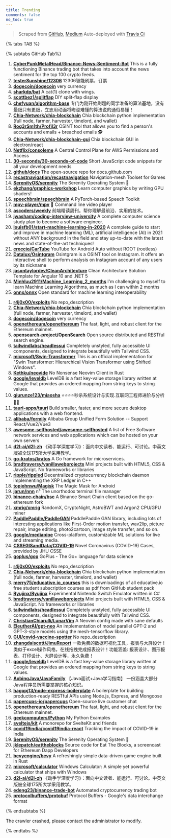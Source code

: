 ```yaml
---
title: Trending
comments: false
no_toc: true
---
```


> Scraped from [GitHub](https://github.com/trending), [Medium](https://medium.com/topic/popular)
Auto-deployed with [Travis Ci](https://travis-ci.org/)

{% tabs TAB %}
<!-- tab GitHub -->
{% subtabs GitHub Tab%}
<!-- tab Daily -->
1. [**CyberPunkMetalHead/Binance-News-Sentiment-Bot**](https://github.com/CyberPunkMetalHead/Binance-News-Sentiment-Bot)
This is a fully functioning Binance trading bot that takes into account the news sentiment for the top 100 crypto feeds.
2. [**testerSunshine/12306**](https://github.com/testerSunshine/12306)
12306智能刷票，订票
3. [**dogecoin/dogecoin**](https://github.com/dogecoin/dogecoin)
very currency
4. [**sharkdp/bat**](https://github.com/sharkdp/bat)
A cat(1) clone with wings.
5. [**scottbez1/splitflap**](https://github.com/scottbez1/splitflap)
DIY split-flap display
6. [**chefyuan/algorithm-base**](https://github.com/chefyuan/algorithm-base)
专门为刚开始刷题的同学准备的算法基地，没有最细只有更细，立志用动画将晦涩难懂的算法说的通俗易懂！
7. [**Chia-Network/chia-blockchain**](https://github.com/Chia-Network/chia-blockchain)
Chia blockchain python implementation (full node, farmer, harvester, timelord, and wallet)
8. [**Rog3rSm1th/Profil3r**](https://github.com/Rog3rSm1th/Profil3r)
OSINT tool that allows you to find a person's accounts and emails + breached emails 🕵️
9. [**Chia-Network/chia-blockchain-gui**](https://github.com/Chia-Network/chia-blockchain-gui)
Chia blockchain GUI in electron/react
10. [**Netflix/consoleme**](https://github.com/Netflix/consoleme)
A Central Control Plane for AWS Permissions and Access
11. [**30-seconds/30-seconds-of-code**](https://github.com/30-seconds/30-seconds-of-code)
Short JavaScript code snippets for all your development needs
12. [**github/docs**](https://github.com/github/docs)
The open-source repo for docs.github.com
13. [**recastnavigation/recastnavigation**](https://github.com/recastnavigation/recastnavigation)
Navigation-mesh Toolset for Games
14. [**SerenityOS/serenity**](https://github.com/SerenityOS/serenity)
The Serenity Operating System 🐞
15. [**ekzhang/graphics-workshop**](https://github.com/ekzhang/graphics-workshop)
Learn computer graphics by writing GPU shaders!
16. [**speechbrain/speechbrain**](https://github.com/speechbrain/speechbrain)
A PyTorch-based Speech Toolkit
17. [**mpv-player/mpv**](https://github.com/mpv-player/mpv)
🎥 Command line video player
18. [**ascoders/weekly**](https://github.com/ascoders/weekly)
前端精读周刊。帮你理解最前沿、实用的技术。
19. [**jwasham/coding-interview-university**](https://github.com/jwasham/coding-interview-university)
A complete computer science study plan to become a software engineer.
20. [**louisfb01/start-machine-learning-in-2020**](https://github.com/louisfb01/start-machine-learning-in-2020)
A complete guide to start and improve in machine learning (ML), artificial intelligence (AI) in 2021 without ANY background in the field and stay up-to-date with the latest news and state-of-the-art techniques!
21. [**croccio/CarTube**](https://github.com/croccio/CarTube)
YouTube for Android Auto without ROOT (rootless)
22. [**Datalux/Osintgram**](https://github.com/Datalux/Osintgram)
Osintgram is a OSINT tool on Instagram. It offers an interactive shell to perform analysis on Instagram account of any users by its nickname
23. [**jasontaylordev/CleanArchitecture**](https://github.com/jasontaylordev/CleanArchitecture)
Clean Architecture Solution Template for Angular 10 and .NET 5
24. [**Minhluu2911/Machine_Learning_2_months**](https://github.com/Minhluu2911/Machine_Learning_2_months)
I'm challenging to myself to learn Machine Learning Algorithms, as much as I can within 2 months
25. [**onnx/onnx**](https://github.com/onnx/onnx)
Open standard for machine learning interoperability
<!-- endtab -->
<!-- tab Weekly -->
1. [**r4j0x00/exploits**](https://github.com/r4j0x00/exploits)
No repo_description
2. [**Chia-Network/chia-blockchain**](https://github.com/Chia-Network/chia-blockchain)
Chia blockchain python implementation (full node, farmer, harvester, timelord, and wallet)
3. [**dogecoin/dogecoin**](https://github.com/dogecoin/dogecoin)
very currency
4. [**openethereum/openethereum**](https://github.com/openethereum/openethereum)
The fast, light, and robust client for the Ethereum mainnet.
5. [**opensearch-project/OpenSearch**](https://github.com/opensearch-project/OpenSearch)
Open source distributed and RESTful search engine.
6. [**tailwindlabs/headlessui**](https://github.com/tailwindlabs/headlessui)
Completely unstyled, fully accessible UI components, designed to integrate beautifully with Tailwind CSS.
7. [**microsoft/Swin-Transformer**](https://github.com/microsoft/Swin-Transformer)
This is an official implementation for "Swin Transformer: Hierarchical Vision Transformer using Shifted Windows".
8. [**Kethku/neovide**](https://github.com/Kethku/neovide)
No Nonsense Neovim Client in Rust
9. [**google/leveldb**](https://github.com/google/leveldb)
LevelDB is a fast key-value storage library written at Google that provides an ordered mapping from string keys to string values.
10. [**qiurunze123/miaosha**](https://github.com/qiurunze123/miaosha)
⭐⭐⭐⭐秒杀系统设计与实现.互联网工程师进阶与分析🙋🐓
11. [**tauri-apps/tauri**](https://github.com/tauri-apps/tauri)
Build smaller, faster, and more secure desktop applications with a web frontend.
12. [**alibaba/formily**](https://github.com/alibaba/formily)
Alibaba Group Unified Form Solution -- Support React/Vue2/Vue3
13. [**awesome-selfhosted/awesome-selfhosted**](https://github.com/awesome-selfhosted/awesome-selfhosted)
A list of Free Software network services and web applications which can be hosted on your own servers
14. [**d2l-ai/d2l-zh**](https://github.com/d2l-ai/d2l-zh)
《动手学深度学习》：面向中文读者、能运行、可讨论。中英文版被全球175所大学采用教学。
15. [**go-kratos/kratos**](https://github.com/go-kratos/kratos)
A Go framework for microservices.
16. [**bradtraversy/vanillawebprojects**](https://github.com/bradtraversy/vanillawebprojects)
Mini projects built with HTML5, CSS & JavaScript. No frameworks or libraries
17. [**ripple/rippled**](https://github.com/ripple/rippled)
Decentralized cryptocurrency blockchain daemon implementing the XRP Ledger in C++
18. [**topjohnwu/Magisk**](https://github.com/topjohnwu/Magisk)
The Magic Mask for Android
19. [**jarun/nnn**](https://github.com/jarun/nnn)
n³ The unorthodox terminal file manager
20. [**binance-chain/bsc**](https://github.com/binance-chain/bsc)
A Binance Smart Chain client based on the go-ethereum fork
21. [**xmrig/xmrig**](https://github.com/xmrig/xmrig)
RandomX, CryptoNight, AstroBWT and Argon2 CPU/GPU miner
22. [**PaddlePaddle/PaddleGAN**](https://github.com/PaddlePaddle/PaddleGAN)
PaddlePaddle GAN library, including lots of interesting applications like First-Order motion transfer, wav2lip, picture repair, image editing, photo2cartoon, image style transfer, and so on.
23. [**google/mediapipe**](https://github.com/google/mediapipe)
Cross-platform, customizable ML solutions for live and streaming media.
24. [**CSSEGISandData/COVID-19**](https://github.com/CSSEGISandData/COVID-19)
Novel Coronavirus (COVID-19) Cases, provided by JHU CSSE
25. [**goplus/gop**](https://github.com/goplus/gop)
GoPlus - The Go+ language for data science
<!-- endtab -->
<!-- tab Monthly -->
1. [**r4j0x00/exploits**](https://github.com/r4j0x00/exploits)
No repo_description
2. [**Chia-Network/chia-blockchain**](https://github.com/Chia-Network/chia-blockchain)
Chia blockchain python implementation (full node, farmer, harvester, timelord, and wallet)
3. [**merry75/educative.io_courses**](https://github.com/merry75/educative.io_courses)
this is downloadings of all educative.io free student subscription courses as pdf from GitHub student pack
4. [**Ryujinx/Ryujinx**](https://github.com/Ryujinx/Ryujinx)
Experimental Nintendo Switch Emulator written in C#
5. [**bradtraversy/vanillawebprojects**](https://github.com/bradtraversy/vanillawebprojects)
Mini projects built with HTML5, CSS & JavaScript. No frameworks or libraries
6. [**tailwindlabs/headlessui**](https://github.com/tailwindlabs/headlessui)
Completely unstyled, fully accessible UI components, designed to integrate beautifully with Tailwind CSS.
7. [**ChristianChiarulli/LunarVim**](https://github.com/ChristianChiarulli/LunarVim)
A Neovim config made with sane defaults
8. [**EleutherAI/gpt-neo**](https://github.com/EleutherAI/gpt-neo)
An implementation of model parallel GPT-2 and GPT-3-style models using the mesh-tensorflow library.
9. [**GUI/covid-vaccine-spotter**](https://github.com/GUI/covid-vaccine-spotter)
No repo_description
10. [**zhangdaiscott/JimuReport**](https://github.com/zhangdaiscott/JimuReport)
一款免费的数据可视化工具，报表与大屏设计！类似于excel操作风格，在线拖拽完成报表设计！功能涵盖: 报表设计、图形报表、打印设计、大屏设计等，永久免费！
11. [**google/leveldb**](https://github.com/google/leveldb)
LevelDB is a fast key-value storage library written at Google that provides an ordered mapping from string keys to string values.
12. [**AobingJava/JavaFamily**](https://github.com/AobingJava/JavaFamily)
【Java面试+Java学习指南】 一份涵盖大部分Java程序员所需要掌握的核心知识。
13. [**hagopj13/node-express-boilerplate**](https://github.com/hagopj13/node-express-boilerplate)
A boilerplate for building production-ready RESTful APIs using Node.js, Express, and Mongoose
14. [**papercups-io/papercups**](https://github.com/papercups-io/papercups)
Open-source live customer chat
15. [**openethereum/openethereum**](https://github.com/openethereum/openethereum)
The fast, light, and robust client for the Ethereum mainnet.
16. [**geekcomputers/Python**](https://github.com/geekcomputers/Python)
My Python Examples
17. [**sveltejs/kit**](https://github.com/sveltejs/kit)
A monorepo for SvelteKit and friends
18. [**covid19india/covid19india-react**](https://github.com/covid19india/covid19india-react)
Tracking the impact of COVID-19 in India
19. [**SerenityOS/serenity**](https://github.com/SerenityOS/serenity)
The Serenity Operating System 🐞
20. [**jklepatch/eattheblocks**](https://github.com/jklepatch/eattheblocks)
Source code for Eat The Blocks, a screencast for Ethereum Dapp Developers
21. [**bevyengine/bevy**](https://github.com/bevyengine/bevy)
A refreshingly simple data-driven game engine built in Rust
22. [**microsoft/calculator**](https://github.com/microsoft/calculator)
Windows Calculator: A simple yet powerful calculator that ships with Windows
23. [**d2l-ai/d2l-zh**](https://github.com/d2l-ai/d2l-zh)
《动手学深度学习》：面向中文读者、能运行、可讨论。中英文版被全球175所大学采用教学。
24. [**edeng23/binance-trade-bot**](https://github.com/edeng23/binance-trade-bot)
Automated cryptocurrency trading bot
25. [**protocolbuffers/protobuf**](https://github.com/protocolbuffers/protobuf)
Protocol Buffers - Google's data interchange format
<!-- endtab -->
{% endsubtabs %}
<!-- endtab -->
<!-- tab Medium -->
The crawler crashed, please contact the administrator to modify.
<!-- endtab -->
{% endtabs %}
